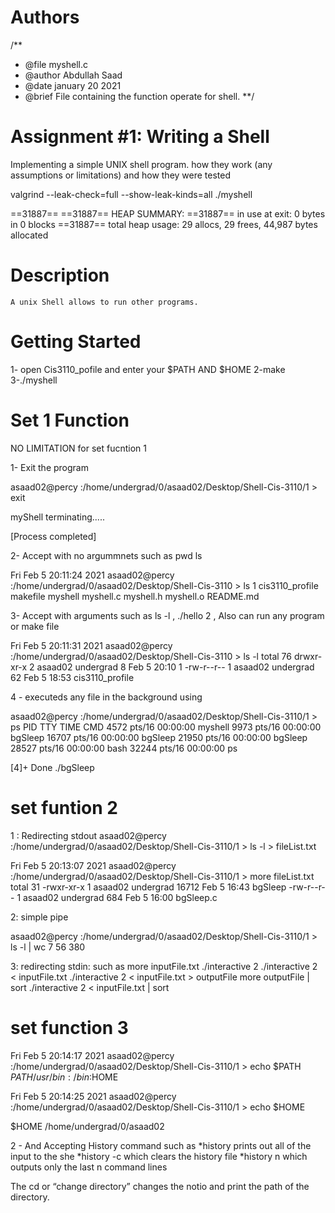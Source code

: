 
# Authors
/**
 * @file myshell.c
 * @author Abdullah Saad
 * @date january 20 2021
 * @brief File containing the function operate for shell.
 **/


# Assignment #1: Writing a Shell
Implementing a simple UNIX shell program.
how they work (any assumptions or limitations) and how they were tested


valgrind --leak-check=full --show-leak-kinds=all ./myshell

==31887== 
==31887== HEAP SUMMARY:
==31887==     in use at exit: 0 bytes in 0 blocks
==31887==   total heap usage: 29 allocs, 29 frees, 44,987 bytes allocated


# Description
    A unix Shell allows to run other programs.



#   Getting Started
1- open Cis3110_pofile and enter your $PATH AND $HOME
2-make
3-./myshell




# Set 1 Function
NO LIMITATION for set fucntion 1 

1- Exit the program 

asaad02@percy :/home/undergrad/0/asaad02/Desktop/Shell-Cis-3110/1 > exit



myShell terminating.....

[Process completed]


2- Accept with no argummnets such as pwd ls 

Fri Feb  5 20:11:24 2021
asaad02@percy :/home/undergrad/0/asaad02/Desktop/Shell-Cis-3110 > ls
1  cis3110_profile  makefile  myshell  myshell.c  myshell.h  myshell.o  README.md



3- Accept with arguments such as ls -l , ./hello 2 , Also can run any program or make file

Fri Feb  5 20:11:31 2021
asaad02@percy :/home/undergrad/0/asaad02/Desktop/Shell-Cis-3110 > ls -l
total 76
drwxr-xr-x 2 asaad02 undergrad     8 Feb  5 20:10 1
-rw-r--r-- 1 asaad02 undergrad    62 Feb  5 18:53 cis3110_profile

4 - executeds any file  in the background using 

asaad02@percy :/home/undergrad/0/asaad02/Desktop/Shell-Cis-3110/1 > ps
  PID TTY          TIME CMD
 4572 pts/16   00:00:00 myshell
 9973 pts/16   00:00:00 bgSleep
16707 pts/16   00:00:00 bgSleep
21950 pts/16   00:00:00 bgSleep
28527 pts/16   00:00:00 bash
32244 pts/16   00:00:00 ps

[4]+  Done         ./bgSleep



# set funtion 2

1 : Redirecting stdout
asaad02@percy :/home/undergrad/0/asaad02/Desktop/Shell-Cis-3110/1 > ls -l > fileList.txt

Fri Feb  5 20:13:07 2021
asaad02@percy :/home/undergrad/0/asaad02/Desktop/Shell-Cis-3110/1 > more fileList.txt
total 31
-rwxr-xr-x 1 asaad02 undergrad 16712 Feb  5 16:43 bgSleep
-rw-r--r-- 1 asaad02 undergrad   684 Feb  5 16:00 bgSleep.c



2: simple pipe

asaad02@percy :/home/undergrad/0/asaad02/Desktop/Shell-Cis-3110/1 > ls -l | wc
      7      56     380

3: redirecting stdin:
such as
 more inputFile.txt
 ./interactive 2
 ./interactive 2 < inputFile.txt
 ./interactive 2 < inputFile.txt > outputFile
 more outputFile | sort
 ./interactive 2 < inputFile.txt | sort


 # set function 3
 Fri Feb  5 20:14:17 2021
asaad02@percy :/home/undergrad/0/asaad02/Desktop/Shell-Cis-3110/1 > echo $PATH
$PATH
/usr/bin:/bin:$HOME 

Fri Feb  5 20:14:25 2021
asaad02@percy :/home/undergrad/0/asaad02/Desktop/Shell-Cis-3110/1 > echo $HOME

$HOME
/home/undergrad/0/asaad02 

2 - And Accepting History command
such as 
*history prints out all of the input to the she
*history -c which clears the history file 
*history n which outputs only the last n command lines

The cd or “change directory” changes the notio and print the path of the directory.